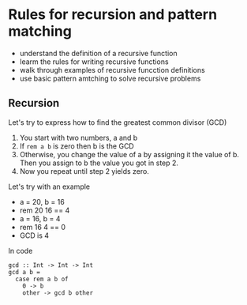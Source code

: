 # Rules for recursion and pattern matching

- understand the definition of a recursive function
- learm the rules for writing recursive functions
- walk through examples of recursive funcction definitions
- use basic pattern amtching to solve recursive problems

## Recursion

Let's try to express how to find the greatest common divisor (GCD)

1. You start with two numbers, a and b
2. If `rem a b` is zero then b is the GCD
3. Otherwise, you change the value of a by assigning it the value of b.
   Then you assign to b the value you got in step 2.
4. Now you repeat until step 2 yields zero.

Let's try with an example

- a = 20, b = 16
- rem 20 16 == 4
- a = 16, b = 4
- rem 16 4 == 0
- GCD is 4

In code

```
gcd :: Int -> Int -> Int
gcd a b =
  case rem a b of
    0 -> b
    other -> gcd b other
```
